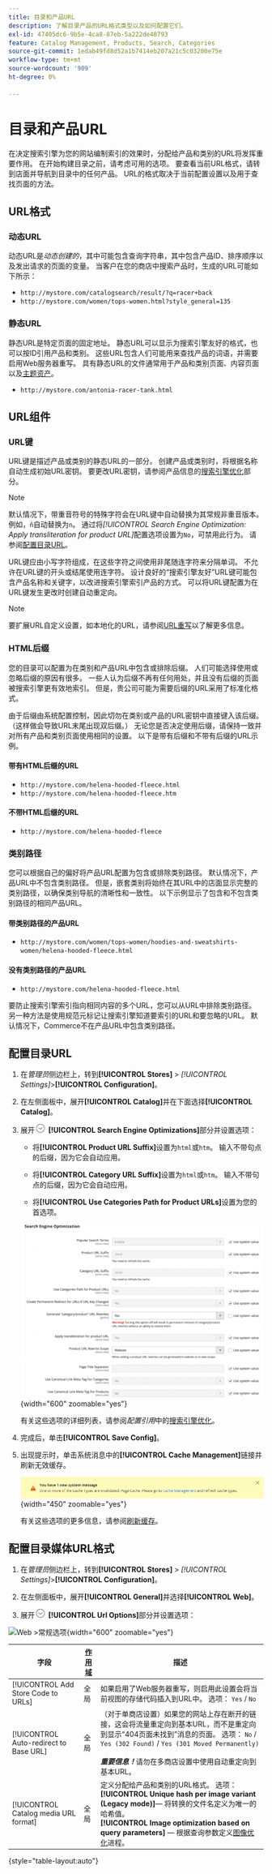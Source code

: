 ```yaml
---
title: 目录和产品URL
description: 了解目录产品的URL格式类型以及如何配置它们。
exl-id: 47405dc6-9b5e-4ca8-87eb-5a222de40793
feature: Catalog Management, Products, Search, Categories
source-git-commit: 1edab49fd8d52a1b7414eb207a21c5c03200e75e
workflow-type: tm+mt
source-wordcount: '909'
ht-degree: 0%

---
```


# 目录和产品URL

在决定搜索引擎为您的网站编制索引的效果时，分配给产品和类别的URL将发挥重要作用。 在开始构建目录之前，请考虑可用的选项。 要查看当前URL格式，请转到店面并导航到目录中的任何产品。 URL的格式取决于当前配置设置以及用于查找页面的方法。

## URL格式

### 动态URL

动态URL是&#x200B;_动态创建的_，其中可能包含查询字符串，其中包含产品ID、排序顺序以及发出请求的页面的变量。 当客户在您的商店中搜索产品时，生成的URL可能如下所示：

- `http://mystore.com/catalogsearch/result/?q=racer+back`
- `http://mystore.com/women/tops-women.html?style_general=135`

### 静态URL

静态URL是特定页面的固定地址。 静态URL可以显示为搜索引擎友好的格式，也可以按ID引用产品和类别。 这些URL包含人们可能用来查找产品的词语，并需要启用Web服务器重写。 具有静态URL的文件通常用于产品和类别页面、内容页面以及[主题资产](../content-design/theme-assets.md)。

- `http://mystore.com/antonia-racer-tank.html`

## URL组件

### URL键

URL键是描述产品或类别的静态URL的一部分。 创建产品或类别时，将根据名称自动生成初始URL密钥。 要更改URL密钥，请参阅产品信息的[搜索引擎优化](product-search-engine-optimization.md)部分。

>[!NOTE]
>
>默认情况下，带重音符号的特殊字符会在URL键中自动替换为其常规非重音版本。 例如，`ñ`自动替换为`n`。 通过将&#x200B;_[!UICONTROL Search Engine Optimization: Apply transliteration for product URL]_&#x200B;配置选项设置为`No`，可禁用此行为。 请参阅[配置目录URL](#configure-catalog-urls)。

URL键应由小写字符组成，在这些字符之间使用非尾随连字符来分隔单词。 不允许在URL键的开头或结尾使用连字符。 设计良好的“搜索引擎友好”URL键可能包含产品名称和关键字，以改进搜索引擎索引产品的方式。 可以将URL键配置为在URL键发生更改时创建自动重定向。

>[!NOTE]
>
>要扩展URL自定义设置，如本地化的URL，请参阅[URL重写](../merchandising-promotions/url-rewrite.md)以了解更多信息。

### HTML后缀

您的目录可以配置为在类别和产品URL中包含或排除后缀。 人们可能选择使用或忽略后缀的原因有很多。 一些人认为后缀不再有任何用处，并且没有后缀的页面被搜索引擎更有效地索引。 但是，贵公司可能为需要后缀的URL采用了标准化格式。

由于后缀由系统配置控制，因此切勿在类别或产品的URL密钥中直接键入该后缀。 （这样做会导致URL末尾出现双后缀。） 无论您是否决定使用后缀，请保持一致并对所有产品和类别页面使用相同的设置。 以下是带有后缀和不带有后缀的URL示例。

#### 带有HTML后缀的URL

- `http://mystore.com/helena-hooded-fleece.html`
- `http://mystore.com/helena-hooded-fleece.htm`

#### 不带HTML后缀的URL

- `http://mystore.com/helena-hooded-fleece`

### 类别路径

您可以根据自己的偏好将产品URL配置为包含或排除类别路径。 默认情况下，产品URL中不包含类别路径。 但是，嵌套类别将始终在其URL中的店面显示完整的类别路径，以确保类别导航的清晰性和一致性。 以下示例显示了包含和不包含类别路径的相同产品URL。

#### 带类别路径的产品URL

- `http://mystore.com/women/tops-women/hoodies-and-sweatshirts-women/helena-hooded-fleece.html`

#### 没有类别路径的产品URL

- `http://mystore.com/helena-hooded-fleece.html`

要防止搜索引擎索引指向相同内容的多个URL，您可以从URL中排除类别路径。 另一种方法是使用规范元标记让搜索引擎知道要索引的URL和要忽略的URL。 默认情况下，Commerce不在产品URL中包含类别路径。

## 配置目录URL

1. 在&#x200B;_管理员_&#x200B;侧边栏上，转到&#x200B;**[!UICONTROL Stores]** > _[!UICONTROL Settings]_>**[!UICONTROL Configuration]**。

1. 在左侧面板中，展开&#x200B;**[!UICONTROL Catalog]**&#x200B;并在下面选择&#x200B;**[!UICONTROL Catalog]**。

1. 展开![扩展选择器](../assets/icon-display-expand.png) **[!UICONTROL Search Engine Optimizations]**&#x200B;部分并设置选项：

   - 将&#x200B;**[!UICONTROL Product URL Suffix]**&#x200B;设置为`html`或`htm`。 输入不带句点的后缀，因为它会自动应用。

   - 将&#x200B;**[!UICONTROL Category URL Suffix]**&#x200B;设置为`html`或`htm`。 输入不带句点的后缀，因为它会自动应用。

   - 将&#x200B;**[!UICONTROL Use Categories Path for Product URLs]**&#x200B;设置为您的首选项。

   ![搜索引擎优化](../configuration-reference/catalog/assets/catalog-search-engine-optimization.png){width="600" zoomable="yes"}

   有关这些选项的详细列表，请参阅&#x200B;_配置引用_&#x200B;中的[搜索引擎优化](../configuration-reference/catalog/catalog.md#search-engine-optimization)。

1. 完成后，单击&#x200B;**[!UICONTROL Save Config]**。

1. 出现提示时，单击系统消息中的&#x200B;**[!UICONTROL Cache Management]**&#x200B;链接并刷新无效缓存。

   ![刷新缓存](./assets/msg-cache-management.png){width="450" zoomable="yes"}

   有关这些选项的更多信息，请参阅[刷新缓存](../systems/cache-management.md#refresh-specific-caches)。

## 配置目录媒体URL格式

1. 在&#x200B;_管理员_&#x200B;侧边栏上，转到&#x200B;**[!UICONTROL Stores]** > _[!UICONTROL Settings]_>**[!UICONTROL Configuration]**。

1. 在左侧面板中，展开&#x200B;**[!UICONTROL General]**&#x200B;并选择&#x200B;**[!UICONTROL Web]**。

1. 展开![扩展选择器](../assets/icon-display-expand.png) **[!UICONTROL Url Options]**&#x200B;部分并设置选项：

![Web >常规选项](../configuration-reference/general/assets/web-url-options.png){width="600" zoomable="yes"}

| 字段 | [作用域](../getting-started/websites-stores-views.md#scope-settings) | 描述 |
|--- |--- |--- |
| [!UICONTROL Add Store Code to URLs] | 全局 | 如果启用了Web服务器重写，则启用此设置会将当前视图的存储代码插入到URL中。 选项： `Yes` / `No` |
| [!UICONTROL Auto-redirect to Base URL] | 全局 | （对于单商店设置）如果您的网站上存在断开的链接，这会将流量重定向到基本URL，而不是重定向到显示“404页面未找到”消息的页面。 选项： `No` / `Yes (302 Found)` / `Yes (301 Moved Permanently)` <br /><br />**_重要信息！_**&#x200B;请勿在多商店设置中使用自动重定向到基本URL。 |
| [!UICONTROL Catalog media URL format] | 全局 | 定义分配给产品和类别的URL格式。 选项： <br />**[!UICONTROL Unique hash per image variant (Legacy mode)]**— 将转换的文件名定义为唯一的哈希值。<br />**[!UICONTROL Image optimization based on query parameters]** — 根据查询参数定义[图像优化](../content-design/media-gallery-image-optimization.md)进程。 |

{style="table-layout:auto"}
